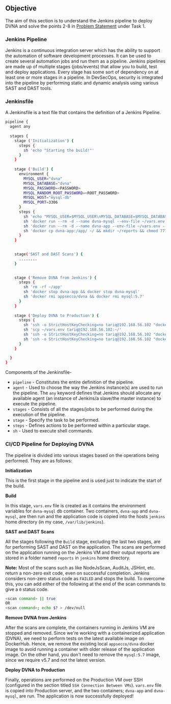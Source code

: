 ## **Objective**

The aim of this section is to understand the Jenkins pipeline to deploy DVNA and solve the points 2-8 in [Problem Statement](problem_statements.md) under Task 1.


### **Jenkins Pipeline**

Jenkins is a continuous integration server which has the ability to support the automation of software development processes. It can be used to create several automation jobs and run them as a pipeline. Jenkins pipelines are made up of multiple stages (jobs/events) that allow you to build, test and deploy applications. Every stage has some sort of dependency on at least one or more stages in a pipeline. In DevSecOps, security is integrated into the pipeline by performing static and dynamic analysis using various SAST and DAST tools.

### **Jenkinsfile**

A Jenkinsfile is a text file that contains the definition of a Jenkins Pipeline.

```bash
pipeline {
  agent any
  
  stages {
    stage ('Initialization') {
      steps {
        sh 'echo "Starting the build!"'
      }
    }
    
    stage ('Build') {
      environment {
        MYSQL_USER="dvna"
        MYSQL_DATABASE="dvna"
        MYSQL_PASSWORD=<PASSWORD>
        MYSQL_RANDOM_ROOT_PASSWORD=<ROOT_PASSWORD>
        MYSQL_HOST="mysql-db"
        MYSQL_PORT=3306
      }
      steps {
        sh 'echo "MYSQL_USER=$MYSQL_USER\nMYSQL_DATABASE=$MYSQL_DATABASE\nMYSQL_PASSWORD=$MYSQL_PASSWORD\nMYSQL_RANDOM_ROOT_PASSWORD=$MYSQL_RANDOM_ROOT_PASSWORD\nMYSQL_HOST=$MYSQL_HOST\nMYSQL_PORT=$MYSQL_PORT" > ~/vars.env'
        sh 'docker run --rm -d --name dvna-mysql --env-file ~/vars.env mysql:5.7 tail -f /dev/null'
        sh 'docker run --rm -d --name dvna-app --env-file ~/vars.env --link dvna-mysql:mysql-db -p 9090:9090 appsecco/dvna'
        sh 'docker cp dvna-app:/app/ ~/ && mkdir ~/reports && chmod 777 ~/reports'        
      }
    } 
       

    stage('SAST and DAST Scans') {
      ........
    }
    

    stage ('Remove DVNA from Jenkins') {
      steps {
        sh 'rm -rf ~/app'
        sh 'docker stop dvna-app && docker stop dvna-mysql'
        sh 'docker rmi appsecco/dvna && docker rmi mysql:5.7'
      }
    }
    
    stage ('Deploy DVNA to Production') {
      steps {
        sh 'ssh -o StrictHostKeyChecking=no tariq@192.168.56.102 "docker stop dvna-app && docker stop dvna-mysql && docker rm dvna-app && docker rm dvna-mysql && docker rmi appsecco/dvna || true"'
        sh 'scp ~/vars.env tariq@192.168.56.102:~/'
        sh 'ssh -o StrictHostKeyChecking=no tariq@192.168.56.102 "docker run -d --name dvna-mysql --env-file ~/vars.env mysql:5.7 tail -f /dev/null"'
        sh 'ssh -o StrictHostKeyChecking=no tariq@192.168.56.102 "docker run -d --name dvna-app --env-file ~/vars.env --link dvna-mysql:mysql-db -p 9090:9090 appsecco/dvna"'
      }
    }

  }
}
```

Components of the Jenkinsfile-  

- `pipeline` - Constitutes the entire definition of the pipeline.  
- `agent` - Used to choose the way the Jenkins instance(s) are used to run the pipeline. The `any` keyword defines that Jenkins should allocate any available agent (an instance of Jenkins/a slave/the master instance) to execute the pipeline.  
- `stages` - Consists of all the stages/jobs to be performed during the execution of the pipeline.  
- `stage` - Specify the task to be performed.  
- `steps` - Defines actions to be performed within a particular stage.  
- `sh` - Used to execute shell commands.

### **CI/CD Pipeline for Deploying DVNA**

The pipeline is divided into various stages based on the operations being performed. They are as follows:

**Initialization**

This is the first stage in the pipeline and is used just to indicate the start of the build.

**Build**

In this stage, `vars.env` file is created as it contains the environment variables for `dvna-mysql` db container. Two containers, `dvna-app` and `dvna-mysql`, are then run and the application code is copied into the hosts `jenkins` home directory (in my case, `/var/lib/jenkins`).

**SAST and DAST Scans**

All the stages following the `Build` stage, excluding the last two stages, are for performing SAST and DAST on the application. The scans are performed on the application running on the Jenkins VM and their output reports are stored in a folder named `reports` in `jenkins` home directory.  

**Note:** Most of the scans such as like NodeJsScan, AuditJs, JSHint, etc. return a non-zero exit code, even on successful completion. Jenkins considers non-zero status code as `FAILED` and stops the build. To overcome this, you can add either of the following at the end of the scan commands to give a `0` status code.  
```bash
<scan command> || true 
OR
<scan command>; echo $? > /dev/null
```

**Remove DVNA from Jenkins**

After the scans are complete, the containers running in Jenkins VM are stopped and removed. Since we're working with a containerized application (DVNA), we need to perform tests on the latest available image on DockerHub. Hence, we remove the existing local  `appsecco/dvna` docker image to avoid running a container with older release of the application image. On the other hand, you don't need to remove the `mysql:5.7` image, since we require v5.7 and not the latest version.

**Deploy DVNA to Production**

Finally, operations are performed on the Production VM over SSH (configured in the section titled `SSH Connection Between VMs`). `vars.env` file is copied into Production server, and the two containers; `dvna-app` and `dvna-mysql`, are run. The application is now successfully deployed!